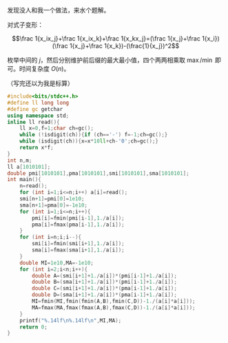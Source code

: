 发现没人和我一个做法，来水个题解。

对式子变形：

$$\frac 1{x_ix_j}+\frac 1{x_ix_k}+\frac 1{x_kx_j}=(\frac 1{x_j}+\frac 1{x_i})(\frac 1{x_j}+\frac 1{x_k})-(\frac{1}{x_j})^2$$

枚举中间的 $j$，然后分别维护前后缀的最大最小值，四个两两相乘取 $\max/\min$ 即可。时间复杂度 $O(n)$。

（写完还以为我是标算）

```cpp
#include<bits/stdc++.h>
#define ll long long
#define gc getchar
using namespace std;
inline ll read(){
	ll x=0,f=1;char ch=gc();
	while (!isdigit(ch)){if (ch=='-') f=-1;ch=gc();}
	while (isdigit(ch)){x=x*10ll+ch-'0';ch=gc();}
	return x*f;
}
int n,m;
ll a[1010101];
double pmi[1010101],pma[1010101],smi[1010101],sma[1010101];
int main(){
	n=read();
	for (int i=1;i<=n;i++) a[i]=read();
	smi[n+1]=pmi[0]=1e10;
	sma[n+1]=pma[0]=-1e10;
	for (int i=1;i<=n;i++){
		pmi[i]=fmin(pmi[i-1],1./a[i]);
		pma[i]=fmax(pma[i-1],1./a[i]);
	}
	for (int i=n;i;i--){
		smi[i]=fmin(smi[i+1],1./a[i]);
		sma[i]=fmax(sma[i+1],1./a[i]);
	}
	double MI=1e10,MA=-1e10;
	for (int i=2;i<n;i++){
		double A=(smi[i+1]+1./a[i])*(pmi[i-1]+1./a[i]);
		double B=(sma[i+1]+1./a[i])*(pmi[i-1]+1./a[i]);
		double C=(smi[i+1]+1./a[i])*(pma[i-1]+1./a[i]);
		double D=(sma[i+1]+1./a[i])*(pma[i-1]+1./a[i]);
		MI=fmin(MI,fmin(fmin(A,B),fmin(C,D))-1./(a[i]*a[i]));
		MA=fmax(MA,fmax(fmax(A,B),fmax(C,D))-1./(a[i]*a[i]));
	}
	printf("%.14lf\n%.14lf\n",MI,MA);
	return 0;
}


```
